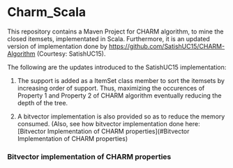 # Charm_Scala

This repository contains a Maven Project for CHARM algorithm, to mine the closed itemsets, implementated in Scala. Furthermore, it is an updated version of implementation done by https://github.com/SatishUC15/CHARM-Algorithm (Courtesy: SatishUC15).

The following are the updates introduced to the SatishUC15 implementation:

1. The support is added as a ItemSet class member to sort the itemsets by increasing order of support. Thus, maximizing the occurences of Property 1 and Property 2 of CHARM algorithm eventually reducing the depth of the tree.

2. A bitvector implementation is also provided so as to reduce the memory consumed. 
    (Also, see how bitvector implementation done here: [Bitvector Implementation of CHARM properties](#Bitvector Implementation of CHARM properties)
    
### Bitvector implementation of CHARM properties






